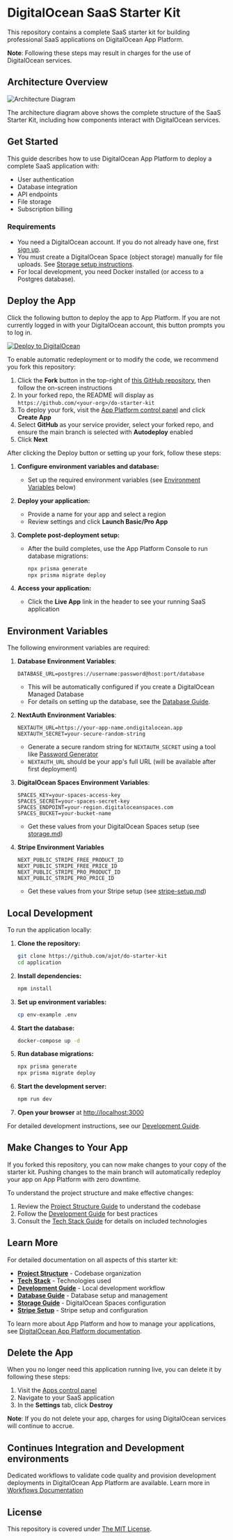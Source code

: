 # DigitalOcean SaaS Starter Kit

This repository contains a complete SaaS starter kit for building professional SaaS applications on DigitalOcean App Platform.

**Note**: Following these steps may result in charges for the use of DigitalOcean services.

## Architecture Overview

![Architecture Diagram](./docs/images/do-architecture-diagram.drawio.png)

The architecture diagram above shows the complete structure of the SaaS Starter Kit, including how components interact with DigitalOcean services.

## Get Started

This guide describes how to use DigitalOcean App Platform to deploy a complete SaaS application with:

- User authentication
- Database integration
- API endpoints
- File storage
- Subscription billing

### Requirements

- You need a DigitalOcean account. If you do not already have one, first [sign up](https://cloud.digitalocean.com/registrations/new).
- You must create a DigitalOcean Space (object storage) manually for file uploads. See [Storage setup instructions](./docs/storage.md).
- For local development, you need Docker installed (or access to a Postgres database).

## Deploy the App

Click the following button to deploy the app to App Platform. If you are not currently logged in with your DigitalOcean account, this button prompts you to log in.

[![Deploy to DigitalOcean](https://www.deploytodo.com/do-btn-blue.svg)](https://cloud.digitalocean.com/apps/new?repo=https://github.com/ajot/do-starter-kit/tree/main)

To enable automatic redeployment or to modify the code, we recommend you fork this repository:

1. Click the **Fork** button in the top-right of [this GitHub repository](https://github.com/ajot/do-starter-kit), then follow the on-screen instructions
2. In your forked repo, the README will display as `https://github.com/<your-org>/do-starter-kit`
3. To deploy your fork, visit the [App Platform control panel](https://cloud.digitalocean.com/apps) and click **Create App**
4. Select **GitHub** as your service provider, select your forked repo, and ensure the main branch is selected with **Autodeploy** enabled
5. Click **Next**

After clicking the Deploy button or setting up your fork, follow these steps:

1. **Configure environment variables and database:**
   - Set up the required environment variables (see [Environment Variables](#environment-variables) below)
2. **Deploy your application:**

   - Provide a name for your app and select a region
   - Review settings and click **Launch Basic/Pro App**

3. **Complete post-deployment setup:**
   - After the build completes, use the App Platform Console to run database migrations:
     ```bash
     npx prisma generate
     npx prisma migrate deploy
     ```
4. **Access your application:**
   - Click the **Live App** link in the header to see your running SaaS application

## Environment Variables

The following environment variables are required:

1. **Database Environment Variables**:

   ```
   DATABASE_URL=postgres://username:password@host:port/database
   ```

   - This will be automatically configured if you create a DigitalOcean Managed Database
   - For details on setting up the database, see the [Database Guide](./docs/database.md).

2. **NextAuth Environment Variables**:

   ```
   NEXTAUTH_URL=https://your-app-name.ondigitalocean.app
   NEXTAUTH_SECRET=your-secure-random-string
   ```

   - Generate a secure random string for `NEXTAUTH_SECRET` using a tool like [Password Generator](https://passwords-generator.org/)
   - `NEXTAUTH_URL` should be your app's full URL (will be available after first deployment)

3. **DigitalOcean Spaces Environment Variables**:

   ```
   SPACES_KEY=your-spaces-access-key
   SPACES_SECRET=your-spaces-secret-key
   SPACES_ENDPOINT=your-region.digitaloceanspaces.com
   SPACES_BUCKET=your-bucket-name
   ```

   - Get these values from your DigitalOcean Spaces setup (see [storage.md](./docs/storage.md))

4. **Stripe Environment Variables**
   ```
   NEXT_PUBLIC_STRIPE_FREE_PRODUCT_ID
   NEXT_PUBLIC_STRIPE_FREE_PRICE_ID
   NEXT_PUBLIC_STRIPE_PRO_PRODUCT_ID
   NEXT_PUBLIC_STRIPE_PRO_PRICE_ID
   ```
   - Get these values from your Stripe setup (see [stripe-setup.md](./docs/stripe-setup.md))

## Local Development

To run the application locally:

1. **Clone the repository:**

   ```bash
   git clone https://github.com/ajot/do-starter-kit
   cd application
   ```

2. **Install dependencies:**

   ```bash
   npm install
   ```

3. **Set up environment variables:**

   ```bash
   cp env-example .env
   ```

4. **Start the database:**

   ```bash
   docker-compose up -d
   ```

5. **Run database migrations:**

   ```bash
   npx prisma generate
   npx prisma migrate deploy
   ```

6. **Start the development server:**

   ```bash
   npm run dev
   ```

7. **Open your browser** at [http://localhost:3000](http://localhost:3000)

For detailed development instructions, see our [Development Guide](./docs/development-guide.md).

## Make Changes to Your App

If you forked this repository, you can now make changes to your copy of the starter kit. Pushing changes to the main branch will automatically redeploy your app on App Platform with zero downtime.

To understand the project structure and make effective changes:

1. Review the [Project Structure Guide](./docs/project-structure.md) to understand the codebase
2. Follow the [Development Guide](./docs/development-guide.md) for best practices
3. Consult the [Tech Stack Guide](./docs/tech-stack.md) for details on included technologies

## Learn More

For detailed documentation on all aspects of this starter kit:

- **[Project Structure](./docs/project-structure.md)** - Codebase organization
- **[Tech Stack](./docs/tech-stack.md)** - Technologies used
- **[Development Guide](./docs/development-guide.md)** - Local development workflow
- **[Database Guide](./docs/database.md)** - Database setup and management
- **[Storage Guide](./docs/storage.md)** - DigitalOcean Spaces configuration
- **[Stripe Setup](./docs/stripe-setup.md)** - Stripe setup and configuration

To learn more about App Platform and how to manage your applications, see [DigitalOcean App Platform documentation](https://www.digitalocean.com/docs/app-platform/).

## Delete the App

When you no longer need this application running live, you can delete it by following these steps:

1. Visit the [Apps control panel](https://cloud.digitalocean.com/apps)
2. Navigate to your SaaS application
3. In the **Settings** tab, click **Destroy**

**Note**: If you do not delete your app, charges for using DigitalOcean services will continue to accrue.

## Continues Integration and Development environments

Dedicated workflows to validate code quality and provision development deployments in DigitalOcean App Platform are available. Learn more in [Workflows Documentation](/docs/workflows.md)

## License

This repository is covered under [The MIT License](LICENSE).
